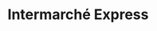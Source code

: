 ---
title: "Intermarché Express"
url: /paris/intermarche-express-rue-de-charenton/
shop: Supermarkt
---